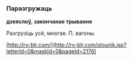 ### Паразгружаць
**дзеяслоў, закончанае трыванне**

Разгрузіць усё, многае. П. вагоны.

<a rel="author">[http://rv-blr.com/](http://rv-blr.com/slounik.jsp?letterId=0&maskId=0&pageId=2176)</a>
